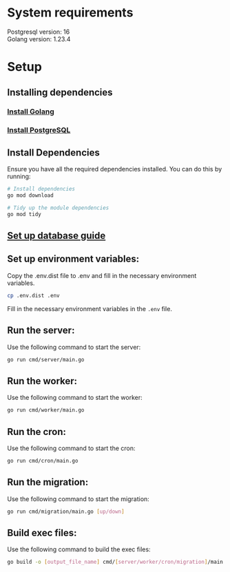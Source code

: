 # System requirements
Postgresql version: 16
<br>
Golang version: 1.23.4

# Setup
## Installing dependencies
### [Install Golang](https://go.dev/dl/)
### [Install PostgreSQL](https://www.postgresql.org/download/)

## Install Dependencies
Ensure you have all the required dependencies installed. You can do this by running:
``` bash
# Install dependencies
go mod download

# Tidy up the module dependencies
go mod tidy
```

## [Set up database guide](https://drive.google.com/open?id=11YERYXUiPxKusKegHhlN2C42ltfAZA0l&usp=drive_fs)

## Set up environment variables:
Copy the .env.dist file to .env and fill in the necessary environment variables.
``` bash
cp .env.dist .env
```
Fill in the necessary environment variables in the `.env` file.

## Run the server:
Use the following command to start the server:
``` bash
go run cmd/server/main.go
```

## Run the worker:
Use the following command to start the worker:
``` bash
go run cmd/worker/main.go
```

## Run the cron:
Use the following command to start the cron:
``` bash
go run cmd/cron/main.go
```

## Run the migration:
Use the following command to start the migration:
``` bash
go run cmd/migration/main.go [up/down]
```

## Build exec files:
Use the following command to build the exec files:
``` bash
go build -o [output_file_name] cmd/[server/worker/cron/migration]/main.go
```